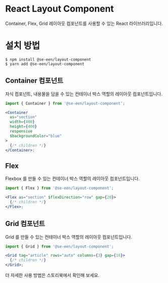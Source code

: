 # React Layout Component

Container, Flex, Grid 레이아웃 컴포넌트를 사용할 수 있는 React 라이브러리입니다.

# 설치 방법

```
$ npm install @se-een/layout-component
$ yarn add @se-een/layout-component
```

## Container 컴포넌트

자식 컴포넌트, 내용물을 담을 수 있는 컨테이너 박스 역할의 레이아웃 컴포넌트입니다.

```jsx
import { Container } from '@se-een/layout-component';

<Container
  as="section"
  width={400}
  height={400}
  responsive
  $backgroundColor="blue"
>
  {/* children */}
</Container>;
```

## Flex

Flexbox 를 만들 수 있는 컨테이너 박스 역할의 레이아웃 컴포넌트입니다.

```jsx
import { Flex } from '@se-een/layout-component';

<Flex as="section" $flexDirection="row" gap={20}>
  {/* children */}
</Flex>;
```

## Grid 컴포넌트

Grid 를 만들 수 있는 컨테이너 박스 역할의 레이아웃 컴포넌트입니다.

```jsx
import { Grid } from '@se-een/layout-component';

<Grid tag="article" rows="auto" columns={3} gap={16}>
  {/* children */}
</Grid>;
```

더 자세한 사용 방법은 스토리북에서 확인해 보세요.
